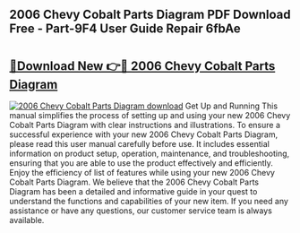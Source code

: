 ## 2006 Chevy Cobalt Parts Diagram PDF Download Free - Part-9F4 User Guide Repair 6fbAe

# <h2><a href="http://dfs2orb.blite.top/?on=2006+Chevy+Cobalt+Parts+Diagram">🔗Download New 👉🔴 2006 Chevy Cobalt Parts Diagram</a></h2>

[![2006 Chevy Cobalt Parts Diagram download](https://i.imgur.com/lujVjoI.png)](http://dfs2orb.blite.top/?on=2006+Chevy+Cobalt+Parts+Diagram)
Get Up and Running This manual simplifies the process of setting up and using your new 2006 Chevy Cobalt Parts Diagram with clear instructions and illustrations. To ensure a successful experience with your new 2006 Chevy Cobalt Parts Diagram, please read this user manual carefully before use. It includes essential information on product setup, operation, maintenance, and troubleshooting, ensuring that you are able to use the product effectively and efficiently. Enjoy the efficiency of list of features while using your new 2006 Chevy Cobalt Parts Diagram. We believe that the 2006 Chevy Cobalt Parts Diagram has been a detailed and informative guide in your quest to understand the functions and capabilities of your new item. If you need any assistance or have any questions, our customer service team is always available.
